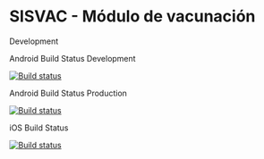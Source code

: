 # SISVAC - Módulo de vacunación

Development

Android Build Status Development

[![Build status](https://build.appcenter.ms/v0.1/apps/f54b4af2-31ff-463f-8987-af757d376f3f/branches/development/badge)](https://appcenter.ms)

Android Build Status Production


[![Build status](https://build.appcenter.ms/v0.1/apps/f54b4af2-31ff-463f-8987-af757d376f3f/branches/main/badge)](https://appcenter.ms)

iOS Build Status

[![Build status](https://build.appcenter.ms/v0.1/apps/c3e8dc62-9cff-4770-903a-01a4a6022547/branches/development/badge)](https://appcenter.ms)